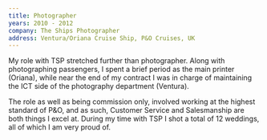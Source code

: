 ```yaml
---
title: Photographer
years: 2010 - 2012
company: The Ships Photographer
address: Ventura/Oriana Cruise Ship, P&O Cruises, UK
---
```

My role with TSP stretched further than photographer. Along with photographing passengers, I spent a brief period as the main printer (Oriana), while near the end of my contract I was in charge of maintaining the ICT side of the photography department (Ventura). 

The role as well as being commission only, involved working at the highest standard of P&O, and as such, Customer Service and Salesmanship are both things I excel at. During my time with TSP I shot a total of 12 weddings, all of which I am very proud of.